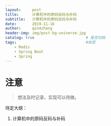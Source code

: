 ```yaml
---
layout:     post
title:      计算机中的原码反码与补码
subtitle:   计算机中的原码反码与补码
date:       2019-11-16
author:     qin4zhang
header-img: img/post-bg-universe.jpg 
catalog: true 						# 是否归档
tags:								#标签
    - Redis
    - Spring Boot
    - Spring
---
```

# 注意
> 想法及时记录，实现可以待做。

待定大纲：
1. 计算机中的原码反码与补码